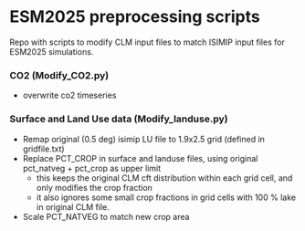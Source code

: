 # ESM2025 preprocessing scripts
Repo with scripts to modify CLM input files to match ISIMIP input files for ESM2025 simulations. 

### CO2 (Modify_CO2.py)
- overwrite co2 timeseries

### Surface and Land Use data (Modify_landuse.py)
- Remap original (0.5 deg) isimip LU file to 1.9x2.5 grid (defined in gridfile.txt)
- Replace PCT_CROP in surface and landuse files, using original pct_natveg + pct_crop as upper limit
    - this keeps the original CLM cft distribution within each grid cell, and only modifies the crop fraction
    - it also ignores some small crop fractions in grid cells with 100 % lake in original CLM file.
- Scale PCT_NATVEG to match new crop area

